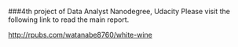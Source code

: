 ###4th project of Data Analyst Nanodegree, Udacity
Please visit the following link to read the main report.

http://rpubs.com/watanabe8760/white-wine
